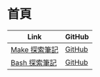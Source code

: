 

# 首頁

| Link | GitHub |
| ---- | ------ |
| [Make 探索筆記](https://samwhelp.github.io/note-about-make/) | [GitHub](https://github.com/samwhelp/note-about-make) |
| [Bash 探索筆記](https://samwhelp.github.io/note-about-bash/) | [GitHub](https://github.com/samwhelp/note-about-bash) |
